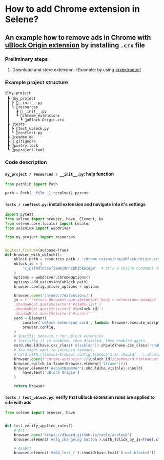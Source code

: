 # How to add Chrome extension in Selene?


## An example how to remove ads in Chrome with [uBlock Origin extension](https://chromewebstore.google.com/detail/ublock-origin/cjpalhdlnbpafiamejdnhcphjbkeiagm) by installing `.crx` file

### Preliminary steps
1. Download and store extension. (Example: by using [crxextractor](https://crxextractor.com/))

### Example project structure
```
📦my-project
 ┣ 📂my_project
 ┃ ┣ 📜__init__.py
 ┃ ┗ 📂resources
 ┃   ┣ 📜__init__.py
 ┃   ┗ 📂chrome_extensions
 ┃     ┗ 📜uBlock-Origin.ctx
 ┣ 📂tests
 ┃ ┣ 📜test_ublock.py
 ┃ ┗ 📜conftest.py
 ┣ 📜readme.md
 ┣ 📜.gitignore
 ┣ 📜poetry.lock
 ┗ 📜pyproject.toml
```

### Code description

#### `my_project / resources / __init__.py`: help function
```python
from pathlib import Path

path = Path(__file__).resolve().parent
```


#### `tests / conftest.py`: install extension and navigate into it's settings
```python
import pytest
from selene import browser, have, Element, be
from selene.core.locator import Locator
from selenium import webdriver

from my_project import resources


@pytest.fixture(autouse=True)
def browser_with_ublock():
    ublock_path = resources.path / 'chrome_extensions/uBlock-Origin.crx'
    ublock_id = (
        'cjpalhdlnbpafiamejdnhcphjbkeiagm'  # it's a unique constant for uBlock Origin
    )
    options = webdriver.ChromeOptions()
    options.add_extension(ublock_path)
    browser.config.driver_options = options

    browser.open('chrome://extensions/')
    js = f'''return document.querySelector('body > extensions-manager')
    .shadowRoot.querySelector('#items-list')
    .shadowRoot.querySelector('#{ublock_id}')
    .shadowRoot.querySelector('#card')'''
    card = Element(
        Locator('ublock extension card', lambda: browser.execute_script(js)),
        browser.config,
    )
    # Specific behaviour for uBlock extension.
    # Initially it is enabled, then disabled, then enabled again.
    card.should(have.css_class('disabled')).should(have.css_class('enabled'))
    # You might want to increase timeout.
    # card.with_(timeout=browser.config.timeout*1.5).should(...).should(...)
    browser.open(f'chrome-extension://{ublock_id}/dashboard.html#about.html')
    browser.switch_to.frame(browser.element('iframe')())
    browser.element('#aboutNameVer').should(be.visible).should(
        have.text('uBlock Origin')
    )

    return browser

```

#### `tests / test_ublock.py`: verify that uBlock extension rules are applied to site with ads

```python
from selene import browser, have


def test_verify_applied_rules():
    # Act
    browser.open('https://d3ward.github.io/toolz/adblock')
    browser.element('#dlg_changelog button').with_(click_by_js=True).click()

    # Assert
    browser.element('#adb_test_r').should(have.text('0 not blocked'))

```